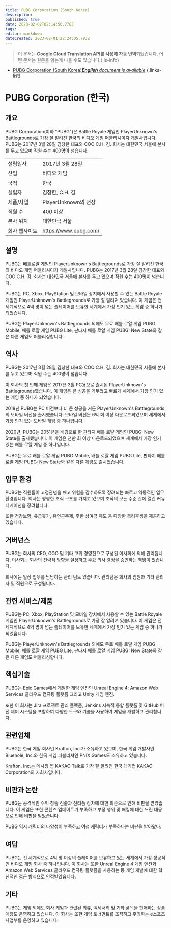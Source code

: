 ```yaml
---
title: PUBG Corporation (South Korea)
description: 
published: true
date: 2023-02-02T02:14:50.778Z
tags: 
editor: markdown
dateCreated: 2023-02-01T22:24:05.783Z
---
```


> 이 문서는 **Google Cloud Translation API를 사용해 자동 번역**되었습니다.
어떤 문서는 원문을 읽는게 나을 수도 있습니다.{.is-info}



- [PUBG Corporation (South Korea)***English** document is available*](/en/Knowledge-base/Dictionary/Company/pubg-corporation-south-korea)
{.links-list}


# PUBG Corporation (한국)

## 개요
PUBG Corporation(이하 "PUBG")은 Battle Royale 게임인 PlayerUnknown's Battlegrounds로 가장 잘 알려진 한국의 비디오 게임 퍼블리셔이자 개발사입니다. PUBG는 2017년 3월 28일 김창한 대표와 COO C.H. 김. 회사는 대한민국 서울에 본사를 두고 있으며 직원 수는 400명이 넘습니다.

| | |
|-|-|
| 설립일자 | 2017년 3월 28일 |
| 산업 | 비디오 게임 |
| 국적 | 한국 |
| 설립자 | 김창한, C.H. 김 |
| 제품/사업 | PlayerUnknown의 전장 |
| 직원 수 | 400 이상 |
| 본사 위치 | 대한민국 서울 |
| 회사 웹사이트 | https://www.pubg.com/ |

## 설명
PUBG는 배틀로얄 게임인 PlayerUnknown's Battlegrounds로 가장 잘 알려진 한국의 비디오 게임 퍼블리셔이자 개발사입니다. PUBG는 2017년 3월 28일 김창한 대표와 COO C.H. 김. 회사는 대한민국 서울에 본사를 두고 있으며 직원 수는 400명이 넘습니다.

PUBG는 PC, Xbox, PlayStation 및 모바일 장치에서 사용할 수 있는 Battle Royale 게임인 PlayerUnknown's Battlegrounds로 가장 잘 알려져 있습니다. 이 게임은 전 세계적으로 4억 명이 넘는 플레이어를 보유한 세계에서 가장 인기 있는 게임 중 하나가 되었습니다.

PUBG는 PlayerUnknown's Battlegrounds 외에도 무료 배틀 로얄 게임 PUBG Mobile, 배틀 로얄 게임 PUBG Lite, 판타지 배틀 로얄 게임 PUBG: New State와 같은 다른 게임도 퍼블리싱합니다.

## 역사
PUBG는 2017년 3월 28일 김창한 대표와 COO C.H. 김. 회사는 대한민국 서울에 본사를 두고 있으며 직원 수는 400명이 넘습니다.

이 회사의 첫 번째 게임은 2017년 3월 PC용으로 출시된 PlayerUnknown's Battlegrounds였습니다. 이 게임은 큰 성공을 거두었고 빠르게 세계에서 가장 인기 있는 게임 중 하나가 되었습니다.

2018년 PUBG는 PC 버전보다 더 큰 성공을 거둔 PlayerUnknown's Battlegrounds의 모바일 버전을 출시했습니다. 모바일 버전은 6억 회 이상 다운로드되었으며 세계에서 가장 인기 있는 모바일 게임 중 하나입니다.

2020년, PUBG는 2051년을 배경으로 한 판타지 배틀 로얄 게임인 PUBG: New State를 출시했습니다. 이 게임은 천만 회 이상 다운로드되었으며 세계에서 가장 인기 있는 배틀 로얄 게임 중 하나입니다.

PUBG는 무료 배틀 로얄 게임 PUBG Mobile, 배틀 로얄 게임 PUBG Lite, 판타지 배틀 로얄 게임 PUBG: New State와 같은 다른 게임도 출시했습니다.

## 업무 환경
PUBG는 직원들이 고정관념을 깨고 위험을 감수하도록 장려되는 빠르고 역동적인 업무 환경입니다. 회사는 평평한 조직 구조를 가지고 있으며 조직의 모든 수준 간에 열린 커뮤니케이션을 장려합니다.

또한 건강보험, 유급휴가, 유연근무제, 후한 상여금 제도 등 다양한 복리후생을 제공하고 있습니다.

## 거버넌스
PUBG는 회사의 CEO, COO 및 기타 고위 경영진으로 구성된 이사회에 의해 관리됩니다. 이사회는 회사의 전략적 방향을 설정하고 주요 의사 결정을 승인하는 책임이 있습니다.

회사에는 일상 업무를 담당하는 관리 팀도 있습니다. 관리팀은 회사의 임원과 기타 관리자 및 직원으로 구성됩니다.

## 관련 서비스/제품
PUBG는 PC, Xbox, PlayStation 및 모바일 장치에서 사용할 수 있는 Battle Royale 게임인 PlayerUnknown's Battlegrounds로 가장 잘 알려져 있습니다. 이 게임은 전 세계적으로 4억 명이 넘는 플레이어를 보유한 세계에서 가장 인기 있는 게임 중 하나가 되었습니다.

PUBG는 PlayerUnknown's Battlegrounds 외에도 무료 배틀 로얄 게임 PUBG Mobile, 배틀 로얄 게임 PUBG Lite, 판타지 배틀 로얄 게임 PUBG: New State와 같은 다른 게임도 퍼블리싱합니다.

## 핵심기술
PUBG는 Epic Games에서 개발한 게임 엔진인 Unreal Engine 4; Amazon Web Services 클라우드 컴퓨팅 플랫폼 그리고 Unity 게임 엔진.

또한 이 회사는 Jira 프로젝트 관리 플랫폼, Jenkins 지속적 통합 플랫폼 및 GitHub 버전 제어 시스템을 포함하여 다양한 도구와 기술을 사용하여 게임을 개발하고 관리합니다.

## 관련업체
PUBG는 한국 게임 회사인 Krafton, Inc.가 소유하고 있으며, 한국 게임 개발사인 Bluehole, Inc.와 한국 게임 퍼블리셔인 PNIX Games도 소유하고 있습니다.

Krafton, Inc.는 메시징 앱 KAKAO Talk로 가장 잘 알려진 한국 대기업 KAKAO Corporation의 자회사입니다.

## 비판과 논란
PUBG는 공격적인 수익 창출 전술과 전리품 상자에 대한 의존으로 인해 비판을 받았습니다. 이 게임은 또한 콘텐츠 업데이트가 부족하고 부정 행위 및 해킹에 대한 느린 대응으로 인해 비판을 받았습니다.

PUBG 역시 캐릭터의 다양성이 부족하고 여성 캐릭터가 부족하다는 비판을 받아왔다.

## 여담
PUBG는 전 세계적으로 4억 명 이상의 플레이어를 보유하고 있는 세계에서 가장 성공적인 비디오 게임 회사 중 하나입니다. 이 회사는 또한 Unreal Engine 4 게임 엔진과 Amazon Web Services 클라우드 컴퓨팅 플랫폼을 사용하는 등 게임 개발에 대한 혁신적인 접근 방식으로 인정받았습니다.

## 기타
PUBG는 게임 외에도 회사 게임과 관련된 의류, 액세서리 및 기타 품목을 판매하는 상품 매장도 운영하고 있습니다. 이 회사는 또한 게임 토너먼트를 조직하고 주최하는 e스포츠 사업부를 운영하고 있습니다.
